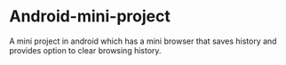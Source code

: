 # Android-mini-project
A mini project in android which has a mini browser that saves history and provides option to clear browsing history.
